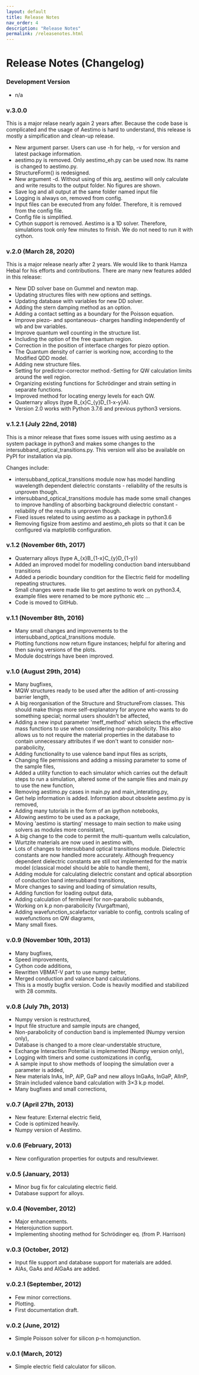 ```yaml
---
layout: default
title: Release Notes
nav_order: 4
description: "Release Notes"
permalink: /releasenotes.html
---
```


# Release Notes (Changelog)

### Development Version

- n/a

### v.3.0.0
This is a major relase nearly again 2 years after. Because the code base is complicated and the usage of Aestimo is hard to understand, this release is mostly a simpification and clean-up release. 
- New argument parser. Users can use -h for help, -v for version and latest package information.
- aestimo.py is removed. Only aestimo_eh.py can be used now. Its name is changed to aestimo.py.
- StructureForm() is redesigned.
- New argument -d. Without using of this arg, aestimo will only calculate and write results to the output folder. No figures are shown.
- Save log and all output at the same folder named input file
- Logging is always on, removed from config.
- Input files can be executed from any folder. Therefore, it is removed from the config file.
- Config file is simplified.
- Cython support is removed. Aestimo is a 1D solver. Therefore, simulations took only few minutes to finish. We do not need to run it with cython.

### v.2.0 (March 28, 2020)
This is a major release nearly after 2 years. We would like to thank Hamza Hebal for his efforts and contributions. There are many new features added in this release:
- New DD solver base on Gummel and newton map.
- Updating structures files with new options and settings.
- Updating database with variables for new DD solver.
- Adding the stern damping method as an option.
- Adding a contact setting as a boundary for the Poisson equation.
- Improve piezo- and spontaneous- charges handling independently of wb and bw variables.
- Improve quantum well counting in the structure list.
- Including the option of the free quantum region.
- Correction in the position of interface charges for piezo option.
- The Quantum density of carrier is working now, according to the Modified QDD model.
- Adding new structure files.
- Setting for predictor-corrector method.-Setting for QW calculation limits around the well region.
- Organizing existing functions for Schrödinger and strain setting in separate functions.
- Improved method for locating energy levels for each QW.
- Quaternary alloys (type B_{x}C_{y}D_{1-x-y}A).
- Version 2.0 works with Python 3.7.6 and previous python3 versions.

### v.1.2.1 (July 22nd, 2018)

This is a minor release that fixes some issues with using aestimo as a system package in python3 and makes some changes to the intersubband_optical_transitions.py. This version will also be available on PyPI for installation via pip.

Changes include:

- intersubband_optical_transitions module now has model handling wavelength dependent dielectric constants - reliability of the results is unproven though.
- intersubband_optical_transitions module has made some small changes to improve handling of absorbing background dielectric constant - reliability of the results is unproven though.
- Fixed issues related to using aestimo as a package in python3.6
- Removing figsize from aestimo and aestimo_eh plots so that it can be configured via matplotlib configuration.

### v.1.2 (November 6th, 2017)

*	Quaternary alloys (type A_{x}B_{1-x}C_{y}D_{1-y})
*	Added an improved model for modelling conduction band intersubband transitions
*	Added a periodic boundary condition for the Electric field for modelling repeating structures.
*	Small changes were made like to get aestimo to work on python3.4, example files were renamed to be more pythonic etc ...
* 	Code is moved to GitHub.

### v.1.1 (November 8th, 2016)

*    Many small changes and improvements to the intersubband\_optical\_transitions module.
*    Plotting functions now return figure instances; helpful for altering and then saving versions of the plots.
*    Module docstrings have been improved.

### v.1.0 (August 29th, 2014)

*    Many bugfixes,
*    MQW structures ready to be used after the adition of anti-crossing barrier length,
*    A big reorganisation of the Structure and StructureFrom classes. This should make things more self-explanatory for anyone who wants to do something special; normal users shouldn't be affected,
*    Adding a new input parameter 'meff_method' which selects the effective mass functions to use when considering non-parabolicity. This also allows us to not require the material properties in the database to contain unnecessary attributes if we don't want to consider non-parabolicity,
*    Adding functionality to use valence band input files as scripts,
*    Changing file permissions and adding a missing parameter to some of the sample files,
*    Added a utility function to each simulator which carries out the default steps to run a simulation, altered some of the sample files and main.py to use the new function, 
*    Removing aestimo.py cases in main.py and main_interating.py,
*    Get help information is added. Information about obsolete aestimo.py is removed,
*    Adding many tutorials in the form of an ipython notebooks,
*    Allowing aestimo to be used as a package,
*    Moving 'aestimo is starting' message to main section to make using solvers as modules more consistant,
*    A big change to the code to permit the multi-quantum wells calculation,
*    Wurtzite materials are now used in aestimo with,
*    Lots of changes to intersubband optical transitions module. Dielectric constants are now handled more accurately. Although frequency dependent dielectric constants are still not implemented for the matrix model (classical model should be able to handle them),
*    Adding module for calculating dielectric constant and optical absorption of conduction band intersubband transitions,
*    More changes to saving and loading of simulation results,
*    Adding function for loading output data,
*    Adding calculation of fermilevel for non-parabolic subbands,
*    Working on k.p non-parabolicity (Vurgaftman),
*    Adding wavefunction_scalefactor variable to config, controls scaling of wavefunctions on QW diagrams,
*    Many small fixes.

### v.0.9 (November 10th, 2013)

*    Many bugfixes,
*    Speed improvements,
*    Cython code additions,
*    Rewritten VBMAT-V part to use numpy better,
*    Merged conduction and valance band calculations.
*    This is a mostly bugfix version. Code is heavily modified and stabilized with 28 commits.

### v.0.8 (July 7th, 2013)

*    Numpy version is restructured,
*    Input file structure and sample inputs are changed,
*    Non-parabolicity of conduction band is implemented (Numpy version only),
*    Database is changed to a more clear-understable structure,
*    Exchange Interaction Potential is implemented (Numpy version only),
*    Logging with timers and some customizations in config,
*    A sample input to show methods of looping the simulation over a parameter is added,
*    New materials InAs, InP, AlP, GaP and new alloys InGaAs, InGaP, AlInP,
*    Strain included valence band calculation with 3×3 k.p model.
*    Many bugfixes and small corrections,

### v.0.7 (April 27th, 2013)

*    New feature: External electric field,
*    Code is optimized heavily.
*    Numpy version of Aestimo.

### v.0.6 (February, 2013)

*    New configuration properties for outputs and resultviewer.

### v.0.5 (January, 2013)

*    Minor bug fix for calculating electric field.
*    Database support for alloys.

### v.0.4 (November, 2012)

*    Major enhancements.
*    Heterojunction support.
*    Implementing shooting method for Schrödinger eq. (from P. Harrison)

### v.0.3 (October, 2012)

*    Input file support and database support for materials are added.
*    AlAs, GaAs and AlGaAs are added.

### v.0.2.1 (September, 2012)

*    Few minor corrections.
*    Plotting.
*    First documentation draft.

### v.0.2 (June, 2012)

*    Simple Poisson solver for silicon p-n homojunction.

### v.0.1 (March, 2012)

*    Simple electric field calculator for silicon.
